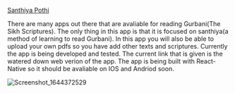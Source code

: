 [Santhiya Pothi](https://santhiyapothi.xyz)

There are many apps out there that are avaliable for reading Gurbani(The Sikh Scriptures).
The only thing in this app is that it is focused on santhiya(a method of learning to read Gurbani).
In this app you will also be able to upload your own pdfs so you have add other texts
and scriptures. Currently the app is being developed and tested. The current link that is
given is the watered down web verion of the app. The app is being built with React-Native
so it should be avaliable on IOS and Andriod soon.

![Screenshot_1644372529](https://user-images.githubusercontent.com/73843250/186296386-874fb577-bff6-4ade-a94f-5ec5939ab856.jpg)
